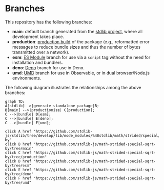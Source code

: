 <!--

@license Apache-2.0

Copyright (c) 2022 The Stdlib Authors.

Licensed under the Apache License, Version 2.0 (the "License");
you may not use this file except in compliance with the License.
You may obtain a copy of the License at

    http://www.apache.org/licenses/LICENSE-2.0

Unless required by applicable law or agreed to in writing, software
distributed under the License is distributed on an "AS IS" BASIS,
WITHOUT WARRANTIES OR CONDITIONS OF ANY KIND, either express or implied.
See the License for the specific language governing permissions and
limitations under the License.

-->

# Branches

This repository has the following branches:

-   **main**: default branch generated from the [stdlib project][stdlib-url], where all development takes place.
-   **production**: [production build][production-url] of the package (e.g., reformatted error messages to reduce bundle sizes and thus the number of bytes transmitted over a network).
-   **esm**: [ES Module][esm-url] branch for use via a `script` tag without the need for installation and bundlers.
-   **deno**: [Deno][deno-url] branch for use in Deno.
-   **umd**: [UMD][umd-url] branch for use in Observable, or in dual browser/Node.js environments.

The following diagram illustrates the relationships among the above branches:

```mermaid
graph TD;
A[stdlib]-->|generate standalone package|B;
B[main] -->|productionize| C[production];
C -->|bundle| D[esm];
C -->|bundle| E[deno];
C -->|bundle| F[umd];

click A href "https://github.com/stdlib-js/stdlib/tree/develop/lib/node_modules/%40stdlib/math/strided/special/sqrt-by"
click B href "https://github.com/stdlib-js/math-strided-special-sqrt-by/tree/main"
click C href "https://github.com/stdlib-js/math-strided-special-sqrt-by/tree/production"
click D href "https://github.com/stdlib-js/math-strided-special-sqrt-by/tree/esm"
click E href "https://github.com/stdlib-js/math-strided-special-sqrt-by/tree/deno"
click F href "https://github.com/stdlib-js/math-strided-special-sqrt-by/tree/umd"
```

[stdlib-url]: https://github.com/stdlib-js/stdlib/tree/develop/lib/node_modules/%40stdlib/math/strided/special/sqrt-by
[production-url]: https://github.com/stdlib-js/math-strided-special-sqrt-by/tree/production
[deno-url]: https://github.com/stdlib-js/math-strided-special-sqrt-by/tree/deno
[umd-url]: https://github.com/stdlib-js/math-strided-special-sqrt-by/tree/umd
[esm-url]: https://github.com/stdlib-js/math-strided-special-sqrt-by/tree/esm